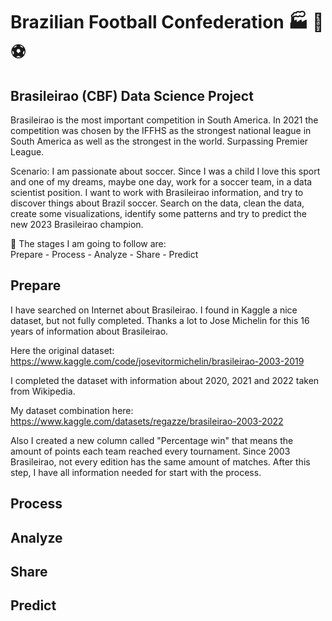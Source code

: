 #  Brazilian Football Confederation :factory: :memo: :soccer: 
## __Brasileirao (CBF) Data Science Project__  

Brasileirao is the most important competition in South America.
In 2021 the competition was chosen by the IFFHS as the strongest national league in South America as well as the strongest in the world. Surpassing Premier League.

Scenario: I am passionate about soccer. Since I was a child I love this sport and one of my dreams, maybe one day, work for a soccer team, 
in a data scientist position.
I want to work with Brasileirao information, and try to discover things about Brazil soccer. Search on the data, clean the data, create some visualizations, identify some patterns and try to predict the new 2023 Brasileirao champion.

:scroll: The stages I am going to follow are:  
Prepare - Process - Analyze - Share - Predict


## Prepare

I have searched on Internet about Brasileirao. I found in Kaggle a nice dataset, but not fully completed. Thanks a lot to Jose Michelin for this 16 years of information about Brasileirao. 

Here the original dataset: https://www.kaggle.com/code/josevitormichelin/brasileirao-2003-2019

I completed the dataset with information about 2020, 2021 and 2022 taken from Wikipedia.

My dataset combination here: https://www.kaggle.com/datasets/regazze/brasileirao-2003-2022

Also I created a new column called "Percentage win" that means the amount of points each team reached every tournament. Since 2003 Brasileirao, not every edition has the same amount of matches.
After this step, I have all information needed for start with the process.

## Process


## Analyze


## Share


## Predict
